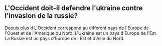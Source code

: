 ## L'Occident doit-il defendre l'ukraine contre l'invasion de la russie?

Depuis plus d
L'Occident correspond au different pays de l'Europe de l'Ouest et de l'Amerique du Nord. L'Ukraine est un pays d'Europe de l'Est. La Russie est un pays d'Europe de l'Est et d'Asie du Nord.
